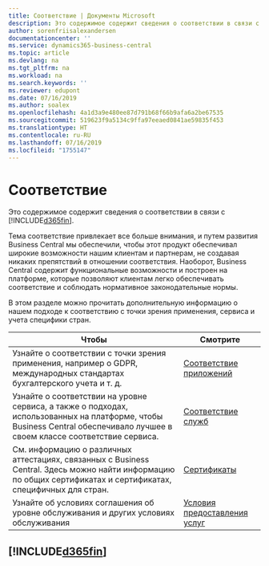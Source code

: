 ```yaml
---
title: Соответствие | Документы Microsoft
description: Это содержимое содержит сведения о соответствии в связи с Business Central.
author: sorenfriisalexandersen
documentationcenter: ''
ms.service: dynamics365-business-central
ms.topic: article
ms.devlang: na
ms.tgt_pltfrm: na
ms.workload: na
ms.search.keywords: ''
ms.reviewer: edupont
ms.date: 07/16/2019
ms.author: soalex
ms.openlocfilehash: 4a1d3a9e480ee87d791b68f66b9afa6a2be67535
ms.sourcegitcommit: 519623f9a5134c9ffa97eeaed0841ae59835f453
ms.translationtype: HT
ms.contentlocale: ru-RU
ms.lasthandoff: 07/16/2019
ms.locfileid: "1755147"
---
```

# <a name="compliance"></a>Соответствие
Это содержимое содержит сведения о соответствии в связи с [!INCLUDE[d365fin](../includes/d365fin_md.md)].  

Тема соответствие привлекает все больше внимания, и путем развития Business Central мы обеспечили, чтобы этот продукт обеспечивал широкие возможности нашим клиентам и партнерам, не создавая никаких препятствий в отношении соответствия. Наоборот, Business Central содержит функциональные возможности и построен на платформе, которые позволяют клиентам легко обеспечивать соответствие и соблюдать нормативное законодательные нормы.

В этом разделе можно прочитать дополнительную информацию о нашем подходе к соответствию с точки зрения применения, сервиса и учета специфики стран.

|**Чтобы**|**Смотрите**|  
|------------|-------------|  
|Узнайте о соответствии с точки зрения применения, например о GDPR, международных стандартах бухгалтерского учета и т. д.|[Соответствие приложений](compliance-application-compliance.md)|  
|Узнайте о соответствии на уровне сервиса, а также о подходах, использованных на платформе, чтобы Business Central обеспечивало лучшее в своем классе соответствие сервиса.|[Соответствие служб](compliance-service-compliance.md)|  
|См. информацию о различных аттестациях, связанных с Business Central. Здесь можно найти информацию по общих сертификатах и сертификатах, специфичных для стран.|[Сертификаты](compliance-certifications.md)|  
|Узнайте об условиях соглашения об уровне обслуживания и других условиях обслуживания|[Условия предоставления услуг](compliance-service-compliance.md#service-terms)|  

## [!INCLUDE[d365fin](../includes/free_trial_md.md)]  
